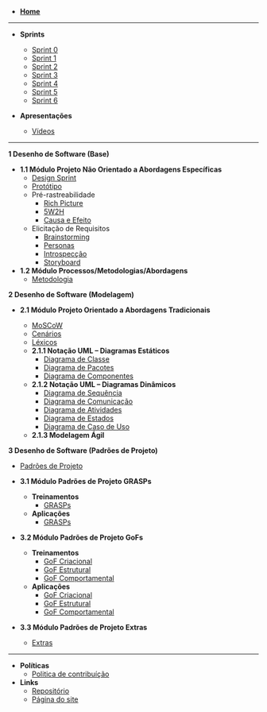 <!-- docs/_sidebar.md -->

- [**Home**](/README)

---

- **Sprints**

  - [Sprint 0](/pages/sprints/sprint0.md)
  - [Sprint 1](/pages/sprints/sprint1.md)
  - [Sprint 2](/pages/sprints/sprint2.md)
  - [Sprint 3](/pages/sprints/sprint3.md)
  - [Sprint 4](/pages/sprints/sprint4.md)
  - [Sprint 5](/pages/sprints/sprint5.md)
  - [Sprint 6](/pages/sprints/sprint6.md)

- **Apresentações**
  - [Vídeos](/presentations/presentations.md)

---

**1 Desenho de Software (Base)**

- **1.1 Módulo Projeto Não Orientado a Abordagens Específicas**
  - [Design Sprint](/pages/base/designsprint.md)
  - [Protótipo](/pages/base/prototype.md)
  - Pré-rastreabilidade
    - [Rich Picture](/pages/base/preTraceability/richPicture.md)
    - [5W2H](/pages/base/preTraceability/5w2h.md)
    - [Causa e Efeito](/pages/base/preTraceability/causaEfeito.md)
  - Elicitação de Requisitos
    - [Brainstorming](/pages/base/elicitation/brainstorming.md)
    - [Personas](/pages/base/elicitation/persona.md)
    - [Introspecção](/pages/base/elicitation/introspeccao.md)
    - [Storyboard](/pages/base/elicitation/storyboard.md)
- **1.2 Módulo Processos/Metodologias/Abordagens**
  - [Metodologia](/pages/base/metodology/metodologia.md)

**2 Desenho de Software (Modelagem)**

- **2.1 Módulo Projeto Orientado a Abordagens Tradicionais**

  - [MoSCoW](/pages/base/elicitation/moscow.md)
  - [Cenários](/pages/modeling/scenario.md)
  - [Léxicos](/pages/modeling/lexico.md)
  - **2.1.1 Notação UML – Diagramas Estáticos**
    - [Diagrama de Classe](/pages/modeling/diagrams/classes.md)
    - [Diagrama de Pacotes](/pages/modeling/diagrams/package.md)
    - [Diagrama de Componentes](/pages/modeling/diagrams/components.md)
  - **2.1.2 Notação UML – Diagramas Dinâmicos**
    - [Diagrama de Sequência](/pages/modeling/diagrams/sequency.md)
    - [Diagrama de Comunicação](/pages/modeling/diagrams/communication.md)
    - [Diagrama de Atividades](/pages/modeling/diagrams/activity.md)
    - [Diagrama de Estados](/pages/modeling/diagrams/states.md)
    - [Diagrama de Caso de Uso](/pages/modeling/diagrams/usercase.md)
  - **2.1.3 Modelagem Ágil**

**3 Desenho de Software (Padrões de Projeto)**
  - [Padrões de Projeto](/pages/design_patterns/patterns.md)

- **3.1 Módulo Padrões de Projeto GRASPs**
  - **Treinamentos**
    - [GRASPs](/pages/design_patterns/training-grasp.md)
  - **Aplicações**
    - [GRASPs](/pages/design_patterns/grasp/aplication.md)

- **3.2 Módulo Padrões de Projeto GoFs**
  - **Treinamentos**
    - [GoF Criacional](/pages/design_patterns/gof/training-gofcriacional.md)
    - [GoF Estrutural](/pages/design_patterns/gof/training-gofestrutural.md)
    - [GoF Comportamental](/pages/design_patterns/gof/training-gofbehavioral.md)  
  - **Aplicações**
    - [GoF Criacional](/pages/design_patterns/gof/aplication-gofcriacional.md)
    - [GoF Estrutural](/pages/design_patterns/gof/aplicationestructural.md)
    - [GoF Comportamental](/pages/design_patterns/gof/application-gofbehavioral.md)
    
- **3.3 Módulo Padrões de Projeto Extras**
  - [Extras](/pages/extras/extras_m3.md)
---

- **Políticas**
  - [Politica de contribuíção](/pages/policy/policies.md)
- **Links**
  - [Repositório](https://github.com/UnBArqDsw2020-2/2020.2_G6)
  - [Página do site](/pages/)

